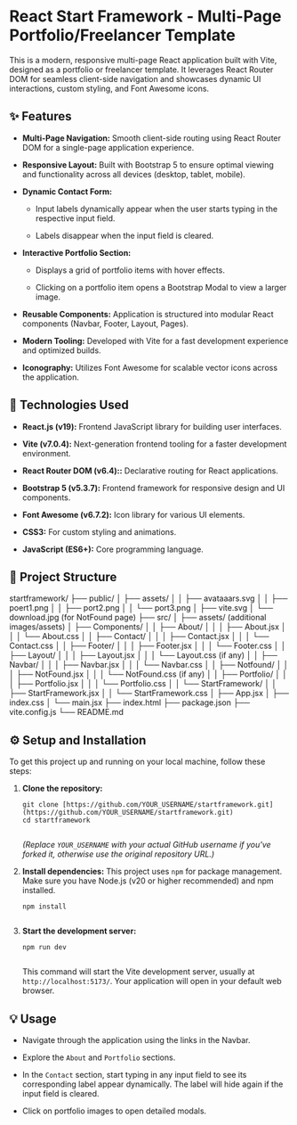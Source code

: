 # React Start Framework - Multi-Page Portfolio/Freelancer Template

This is a modern, responsive multi-page React application built with Vite, designed as a portfolio or freelancer template. It leverages React Router DOM for seamless client-side navigation and showcases dynamic UI interactions, custom styling, and Font Awesome icons.

## ✨ Features

* **Multi-Page Navigation:** Smooth client-side routing using React Router DOM for a single-page application experience.

* **Responsive Layout:** Built with Bootstrap 5 to ensure optimal viewing and functionality across all devices (desktop, tablet, mobile).

* **Dynamic Contact Form:**

    * Input labels dynamically appear when the user starts typing in the respective input field.

    * Labels disappear when the input field is cleared.

* **Interactive Portfolio Section:**

    * Displays a grid of portfolio items with hover effects.

    * Clicking on a portfolio item opens a Bootstrap Modal to view a larger image.

* **Reusable Components:** Application is structured into modular React components (Navbar, Footer, Layout, Pages).

* **Modern Tooling:** Developed with Vite for a fast development experience and optimized builds.

* **Iconography:** Utilizes Font Awesome for scalable vector icons across the application.

## 🚀 Technologies Used

* **React.js (v19):** Frontend JavaScript library for building user interfaces.

* **Vite (v7.0.4):** Next-generation frontend tooling for a faster development environment.

* **React Router DOM (v6.4)::** Declarative routing for React applications.

* **Bootstrap 5 (v5.3.7):** Frontend framework for responsive design and UI components.

* **Font Awesome (v6.7.2):** Icon library for various UI elements.

* **CSS3:** For custom styling and animations.

* **JavaScript (ES6+):** Core programming language.

## 📁 Project Structure
startframework/
├── public/
│   ├── assets/
│   │   ├── avataaars.svg
│   │   ├── poert1.png
│   │   ├── port2.png
│   │   └── port3.png
│   ├── vite.svg
│   └── download.jpg (for NotFound page)
├── src/
│   ├── assets/ (additional images/assets)
│   ├── Components/
│   │   ├── About/
│   │   │   ├── About.jsx
│   │   │   └── About.css
│   │   ├── Contact/
│   │   │   ├── Contact.jsx
│   │   │   └── Contact.css
│   │   ├── Footer/
│   │   │   ├── Footer.jsx
│   │   │   └── Footer.css
│   │   ├── Layout/
│   │   │   ├── Layout.jsx
│   │   │   └── Layout.css (if any)
│   │   ├── Navbar/
│   │   │   ├── Navbar.jsx
│   │   │   └── Navbar.css
│   │   ├── Notfound/
│   │   │   ├── NotFound.jsx
│   │   │   └── NotFound.css (if any)
│   │   ├── Portfolio/
│   │   │   ├── Portfolio.jsx
│   │   │   └── Portfolio.css
│   │   └── StartFramework/
│   │       ├── StartFramework.jsx
│   │       └── StartFramework.css
│   ├── App.jsx
│   ├── index.css
│   └── main.jsx
├── index.html
├── package.json
├── vite.config.js
└── README.md

## ⚙️ Setup and Installation

To get this project up and running on your local machine, follow these steps:

1.  **Clone the repository:**

    ```
    git clone [https://github.com/YOUR_USERNAME/startframework.git](https://github.com/YOUR_USERNAME/startframework.git)
    cd startframework


    ```

    *(Replace `YOUR_USERNAME` with your actual GitHub username if you've forked it, otherwise use the original repository URL.)*

2.  **Install dependencies:**
    This project uses `npm` for package management. Make sure you have Node.js (v20 or higher recommended) and npm installed.

    ```
    npm install


    ```

3.  **Start the development server:**

    ```
    npm run dev


    ```

    This command will start the Vite development server, usually at `http://localhost:5173/`. Your application will open in your default web browser.

## 💡 Usage

* Navigate through the application using the links in the Navbar.

* Explore the `About` and `Portfolio` sections.

* In the `Contact` section, start typing in any input field to see its corresponding label appear dynamically. The label will hide again if the input field is cleared.

* Click on portfolio images to open detailed modals.
